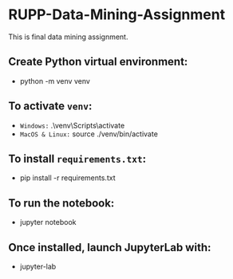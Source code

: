 # RUPP-Data-Mining-Assignment
This is final data mining assignment.

## Create Python virtual environment:
- python -m venv venv

## To activate `venv`:
- `Windows:` .\venv\Scripts\activate
- `MacOS & Linux:` source ./venv/bin/activate

## To install `requirements.txt`:
- pip install -r requirements.txt

## To run the notebook:
- jupyter notebook

## Once installed, launch JupyterLab with:
- jupyter-lab
